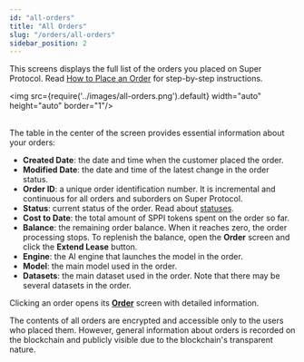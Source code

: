 ```yaml
---
id: "all-orders"
title: "All Orders"
slug: "/orders/all-orders"
sidebar_position: 2
---
```


This screens displays the full list of the orders you placed on Super Protocol. Read [How to Place an Order](/marketplace/guides/place-order) for step-by-step instructions.

<img src={require('../images/all-orders.png').default} width="auto" height="auto" border="1"/>
<br/>
<br/>

The table in the center of the screen provides essential information about your orders:

- **Created Date**: the date and time when the customer placed the order.
- **Modified Date**: the date and time of the latest change in the order status.
- **Order ID**: a unique order identification number. It is incremental and continuous for all orders and suborders on Super Protocol.
- **Status**: current status of the order. Read about [statuses](/fundamentals/orders#order-status).
- **Cost to Date**: the total amount of SPPI tokens spent on the order so far.
- **Balance**: the remaining order balance. When it reaches zero, the order processing stops. To replenish the balance, open the **Order** screen and click the **Extend Lease** button.
- **Engine**: the AI engine that launches the model in the order.
- **Model**: the main model used in the order.
- **Datasets**: the main dataset used in the order. Note that there may be several datasets in the order.

Clicking an order opens its [**Order**](/marketplace/orders/order) screen with detailed information.

The contents of all orders are encrypted and accessible only to the users who placed them. However, general information about orders is recorded on the blockchain and publicly visible due to the blockchain's transparent nature.